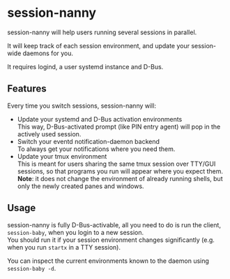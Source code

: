 session-nanny
=============

session-nanny will help users running several sessions in parallel.

It will keep track of each session environment, and update your session-wide daemons for you.

It requires logind, a user systemd instance and D-Bus.


Features
--------

Every time you switch sessions, session-nanny will:
*   Update your systemd and D-Bus activation environments  
    This way, D-Bus-activated prompt (like PIN entry agent) will pop in the actively used session.
*   Switch your eventd notification-daemon backend  
    To always get your notifications where you need them.
*   Update your tmux environment  
    This is meant for users sharing the same tmux session over TTY/GUI sessions, so that programs you run will appear where you expect them.  
    **Note**: it does not change the environment of already running shells, but only the newly created panes and windows.


Usage
-----

session-nanny is fully D-Bus-activable, all you need to do is run the client, `session-baby`, when you login to a new session.  
You should run it if your session environment changes significantly (e.g. when you run `startx` in a TTY session).

You can inspect the current environments known to the daemon using `session-baby -d`.
